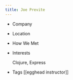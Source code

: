 ```yaml
---
title: Joe Previte
---
```

- Company
- Location
- How We Met 
  
  
- Interests


  Clojure, Express 
- Tags 
  [[egghead instructor]]
